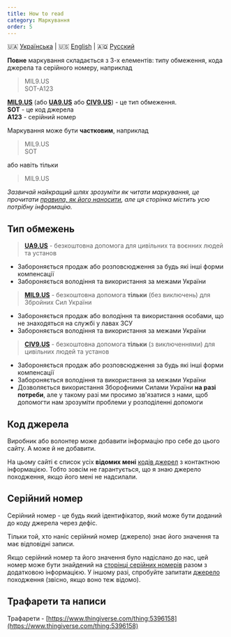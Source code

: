 ```yaml
---
title: How to read
category: Маркування
order: 5
---
```


🇺🇦 [Українська](/mark/read)  \|  🇺🇸 [English](/mark/read_en)  \|  🇦🇶 [Русский](/mark/read_ru)

**Повне** маркування складається з 3-х елементів: типу обмеження, кода джерела та серійного номеру, наприклад
> MIL9.US  
> SOT-A123  

**[MIL9.US](/alert/military)** (або **[UA9.US](/alert/generic)** або **[CIV9.US](/alert/civil)**) - це тип обмеження.  
**SOT** - це код джерела  
**A123** - серійний номер

Маркування може бути **частковим**, наприклад
> MIL9.US  
> SOT  

або навіть тільки
> MIL9.US

_Зазвичай найкращий шлях зрозуміти як читати маркування, це прочитати [правила, як його наносити](/mark/mark), але ця сторінка містить усю потрібну інформацію._

## Тип обмежень

> **[UA9.US](/alert/generic)** - безкоштовна допомога для цивільних та воєнних людей та установ
- Забороняється продаж або розповсюдження за будь які інші форми компенсації
- Забороняється володіння та використання за межами України

> **[MIL9.US](/alert/military)** - безкоштовна допомога **тільки** (без виключень) для Збройних Сил України  
- Забороняється продаж або володіння та використання особами, що не знаходяться на службі у лавах ЗСУ
- Забороняється володіння та використання за межами України


> **[CIV9.US](/alert/civil)** - безкоштовна допомога **тільки** (з виключеннями) для цивільних людей та установ
- Забороняється продаж або розповсюдження за будь які інші форми компенсації
- Забороняється володіння та використання за межами України
- Дозволяється використання Зборофними Силами України **на разі потреби**, але у такому разі ми просимо зв'язатися з нами, щоб допомогти нам зрозуміти проблеми у розподіленні допомоги

## Код джерела

Виробник або волонтер може добавити інформацію про себе до цього сайту. А може й не добавити.

На цьому сайті є список усіх **відомих мені** [кодів джерел](/read/sources) з контактною інформацією. Тобто зовсім не гарантується, що я знаю джерело походження, якщо його мені не надсилали.

## Серійний номер

Серійний номер - це будь який ідентифікатор, який може бути доданий до коду джерела через дефіс. 

Тільки той, хто наніс серійний номер (джерело) знає його значення та має відповідні записи.

Якщо серійний номер та його значення було надіслано до нас, цей номер може бути знайдений на [сторінці серійних номерів](/read/serials) разом з додатковою інформацією. У іншому разі, спробуйте запитати [джерело](/read/sources) походження (звісно, якщо воно теж відомо).

## Трафарети та написи

Трафарети - [https://www.thingiverse.com/thing:5396158](https://www.thingiverse.com/thing:5396158)



